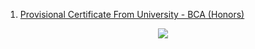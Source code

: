 1. [Provisional Certificate From University - BCA (Honors)](https://raw.githubusercontent.com/SoumyaK4/Important-Docs/main/Certificates/Provisional%20Certificate%20University%20-%20BCA%20(H).jpg)

<center><img src="[https://images.unsplash.com/photo-1517604931442-7e0c8ed2963c?ixlib=rb-4.0.3&ixid=MnwxMjA3fDB8MHxwaG90by1wYWdlfHx8fGVufDB8fHx8&auto=format&fit=crop&w=870&q=80](https://raw.githubusercontent.com/SoumyaK4/Important-Docs/main/Certificates/Provisional%20Certificate%20University%20-%20BCA%20(H).jpg)"></center>
